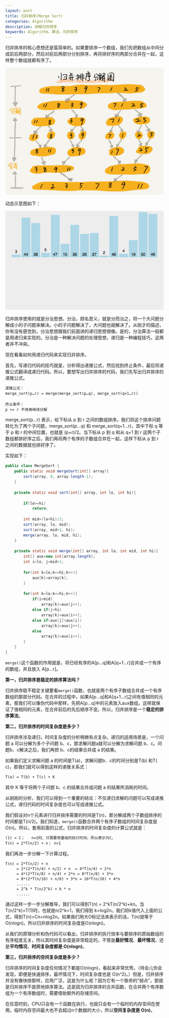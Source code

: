 ```yaml
---
layout: post
title: 归并排序(Merge Sort)
categories: Algorithm
description: 讲解归并排序
keywords: Algorithm，算法，归并排序
---
```


归并排序的核心思想还是蛮简单的。如果要排序一个数组，我们先把数组从中间分成前后两部分，然后对前后两部分分别排序，再将排好序的两部分合并在一起，这样整个数组就都有序了。

![归并排序1](/images/posts/algorithms/merge_sort_1.jpg)

动态示意图如下：

![归并排序1](/images/posts/algorithms/merge_sort_2.gif)

归并排序使用的就是分治思想。分治，顾名思义，就是分而治之，将一个大问题分解成小的子问题来解决。小的子问题解决了，大问题也就解决了。从刚才的描述，你有没有感觉到，分治思想跟我们前面讲的递归思想很像。是的，分治算法一般都是用递归来实现的。分治是一种解决问题的处理思想，递归是一种编程技巧，这两者并不冲突。

现在看看如何用递归代码来实现归并排序。

首先，写递归代码的技巧就是，分析得出递推公式，然后找到终止条件，最后将递推公式翻译成递归代码。所以，要想写出归并排序的代码，我们先写出归并排序的递推公式。

```markdown
递推公式：
merge_sort(p…r) = merge(merge_sort(p…q), merge_sort(q+1…r))

终止条件：
p >= r 不用再继续分解
```

merge_sort(p…r) 表示，给下标从 p 到 r 之间的数组排序。我们将这个排序问题转化为了两个子问题，merge_sort(p…q) 和 merge_sort(q+1…r)，其中下标 q 等于 p 和 r 的中间位置，也就是 (p+r)/2。当下标从 p 到 q 和从 q+1 到 r 这两个子数组都排好序之后，我们再将两个有序的子数组合并在一起，这样下标从 p 到 r 之间的数据就也排好序了。

实现如下：

```java
public class MergeSort {
    public static void mergeSort(int[] array){
        sort(array, 0, array.length-1);
    }

    private static void sort(int[] array, int lo, int hi){

        if(lo>=hi)
            return;

        int mid=(lo+hi)/2;
        sort(array, lo, mid);
        sort(array, mid+1, hi);
        merge(array, lo, mid, hi);
    }

    private static void merge(int[] array, int lo, int mid, int hi){
        int[] aux=new int[array.length];
        int i=lo, j=mid+1;

        for(int k=lo;k<=hi;k++){
            aux[k]=array[k];
        }

        for(int k=lo;k<=hi;k++){
            if(i>mid)
                array[k]=aux[j++];
            else if(j>hi)
                array[k]=aux[i++];
            else if(aux[j]<aux[i])
                array[k]=aux[j++];
            else
                array[k]=aux[i++];
        }
    }
}

```

`merge()`这个函数的作用就是，将已经有序的A[p…q]和A[q+1…r]合并成一个有序的数组，并且放入 A[p…r]。

**第一，归并排序是稳定的排序算法吗？**

归并排序稳不稳定关键要看`merge()`函数，也就是两个有序子数组合并成一个有序数组的那部分代码。在合并的过程中，如果A[p…q]和A[q+1…r]之间有值相同的元素，那我们可以像伪代码中那样，先把A[p…q]中的元素放入aux数组。这样就保证了值相同的元素，在合并前后的先后顺序不变。所以，归并排序是一个**稳定的排序算法**。

**第二，归并排序的时间复杂度是多少？**

归并排序涉及递归，时间复杂度的分析稍微有点复杂。递归的适用场景是，一个问题 a 可以分解为多个子问题 b、c，那求解问题a就可以分解为求解问题 b、c。问题b、c解决之后，我们再把 b、c的结果合并成 a 的结果。

如果我们定义求解问题 a 的时间是T(a)，求解问题b、c的时间分别是T(b) 和T( c)，那我们就可以得到这样的递推关系式：

```markdown
T(a) = T(b) + T(c) + K
```

其中 K 等于将两个子问题 b、c 的结果合并成问题 a 的结果所消耗的时间。

从刚刚的分析，我们可以得到一个重要的结论：不仅递归求解的问题可以写成递推公式，递归代码的时间复杂度也可以写成递推公式。

我们假设对n个元素进行归并排序需要的时间是T(n)，那分解成两个子数组排序的时间都是T(n/2)。我们知道，`merge()`函数合并两个有序子数组的时间复杂度是O(n)。所以，套用前面的公式，归并排序的时间复杂度的计算公式就是：

```markdown
(1) = C；   n=1时，只需要常量级的执行时间，所以表示为C。
T(n) = 2*T(n/2) + n； n>1
```

我们再进一步分解一下计算过程。

```
T(n) = 2*T(n/2) + n 
     = 2*(2*T(n/4) + n/2) + n  = 4*T(n/4) + 2*n 
     = 4*(2*T(n/8) + n/4) + 2*n = 8*T(n/8) + 3*n 
     = 8*(2*T(n/16) + n/8) + 3*n = 16*T(n/16) + 4*n
     ...... 
     = 2^k * T(n/2^k) + k * n 
     ......
```

通过这样一步一步分解推导，我们可以得到T(n) = 2^kT(n/2^k)+kn。当T(n/2^k)=T(1)时，也就是n/2^k=1，我们得到 k=log2n。我们将k值代入上面的公式，得到T(n)=Cn+nlog2n。如果我们用大O标记法来表示的话，T(n)就等于 O(nlogn)。所以归并排序的时间复杂度是O(nlogn)。

从我们的原理分析和伪代码可以看出，归并排序的执行效率与要排序的原始数组的有序程度无关，所以其时间复杂度是非常稳定的，不管是**最好情况**、**最坏情况**，还是**平均情况**，**时间复杂度都是 O(nlogn)**。

**第三，归并排序的空间复杂度是多少？**

归并排序的时间复杂度任何情况下都是O(nlogn)，看起来非常优秀。（待会儿你会发现，即便是快速排序，最坏情况下，时间复杂度也是 O(n^2)。）但是，归并排序并没有像快排那样，应用广泛，这是为什么呢？因为它有一个致命的“弱点”，那就是归并排序不是原地排序算法。这是因为归并排序的合并函数，在合并两个有序数组为一个有序数组时，需要借助额外的存储空间。

在任意时刻，CPU只会有一个函数在执行，也就只会有一个临时的内存空间在使用。临时内存空间最大也不会超过n个数据的大小，所以**空间复杂度是 O(n)**。